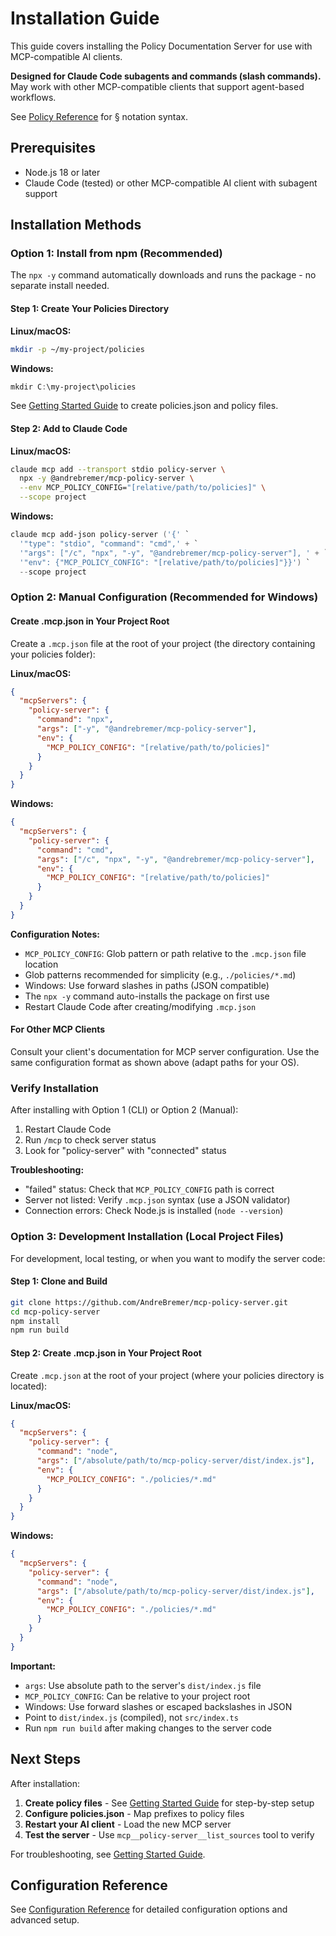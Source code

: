 # Installation Guide

This guide covers installing the Policy Documentation Server for use with MCP-compatible AI clients.

**Designed for Claude Code subagents and commands (slash commands).** May work with other MCP-compatible clients that support agent-based workflows.

See [Policy Reference](POLICY_REFERENCE.md) for § notation syntax.

## Prerequisites

- Node.js 18 or later
- Claude Code (tested) or other MCP-compatible AI client with subagent support

## Installation Methods

### Option 1: Install from npm (Recommended)

The `npx -y` command automatically downloads and runs the package - no separate install needed.

#### Step 1: Create Your Policies Directory

**Linux/macOS:**
```bash
mkdir -p ~/my-project/policies
```

**Windows:**
```powershell
mkdir C:\my-project\policies
```

See [Getting Started Guide](GETTING_STARTED.md) to create policies.json and policy files.

#### Step 2: Add to Claude Code

**Linux/macOS:**
```bash
claude mcp add --transport stdio policy-server \
  npx -y @andrebremer/mcp-policy-server \
  --env MCP_POLICY_CONFIG="[relative/path/to/policies]" \
  --scope project
```


**Windows:**
```powershell
claude mcp add-json policy-server ('{' `
  '"type": "stdio", "command": "cmd",' + `
  '"args": ["/c", "npx", "-y", "@andrebremer/mcp-policy-server"], ' + `
  '"env": {"MCP_POLICY_CONFIG": "[relative/path/to/policies]"}}') `
  --scope project
```

### Option 2: Manual Configuration (Recommended for Windows)

#### Create .mcp.json in Your Project Root

Create a `.mcp.json` file at the root of your project (the directory containing your policies folder):

**Linux/macOS:**
```json
{
  "mcpServers": {
    "policy-server": {
      "command": "npx",
      "args": ["-y", "@andrebremer/mcp-policy-server"],
      "env": {
        "MCP_POLICY_CONFIG": "[relative/path/to/policies]"
      }
    }
  }
}
```

**Windows:**
```json
{
  "mcpServers": {
    "policy-server": {
      "command": "cmd",
      "args": ["/c", "npx", "-y", "@andrebremer/mcp-policy-server"],
      "env": {
        "MCP_POLICY_CONFIG": "[relative/path/to/policies]"
      }
    }
  }
}
```

**Configuration Notes:**
- `MCP_POLICY_CONFIG`: Glob pattern or path relative to the `.mcp.json` file location
- Glob patterns recommended for simplicity (e.g., `./policies/*.md`)
- Windows: Use forward slashes in paths (JSON compatible)
- The `npx -y` command auto-installs the package on first use
- Restart Claude Code after creating/modifying `.mcp.json`

#### For Other MCP Clients

Consult your client's documentation for MCP server configuration. Use the same configuration format as shown above (adapt paths for your OS).

### Verify Installation

After installing with Option 1 (CLI) or Option 2 (Manual):

1. Restart Claude Code
2. Run `/mcp` to check server status
3. Look for "policy-server" with "connected" status

**Troubleshooting:**
- "failed" status: Check that `MCP_POLICY_CONFIG` path is correct
- Server not listed: Verify `.mcp.json` syntax (use a JSON validator)
- Connection errors: Check Node.js is installed (`node --version`)

### Option 3: Development Installation (Local Project Files)

For development, local testing, or when you want to modify the server code:

#### Step 1: Clone and Build

```bash
git clone https://github.com/AndreBremer/mcp-policy-server.git
cd mcp-policy-server
npm install
npm run build
```

#### Step 2: Create .mcp.json in Your Project Root

Create `.mcp.json` at the root of your project (where your policies directory is located):

**Linux/macOS:**
```json
{
  "mcpServers": {
    "policy-server": {
      "command": "node",
      "args": ["/absolute/path/to/mcp-policy-server/dist/index.js"],
      "env": {
        "MCP_POLICY_CONFIG": "./policies/*.md"
      }
    }
  }
}
```

**Windows:**
```json
{
  "mcpServers": {
    "policy-server": {
      "command": "node",
      "args": ["/absolute/path/to/mcp-policy-server/dist/index.js"],
      "env": {
        "MCP_POLICY_CONFIG": "./policies/*.md"
      }
    }
  }
}
```

**Important:**
- `args`: Use absolute path to the server's `dist/index.js` file
- `MCP_POLICY_CONFIG`: Can be relative to your project root
- Windows: Use forward slashes or escaped backslashes in JSON
- Point to `dist/index.js` (compiled), not `src/index.ts`
- Run `npm run build` after making changes to the server code

## Next Steps

After installation:

1. **Create policy files** - See [Getting Started Guide](GETTING_STARTED.md) for step-by-step setup
2. **Configure policies.json** - Map prefixes to policy files
3. **Restart your AI client** - Load the new MCP server
4. **Test the server** - Use `mcp__policy-server__list_sources` tool to verify

For troubleshooting, see [Getting Started Guide](GETTING_STARTED.md#troubleshooting).

## Configuration Reference

See [Configuration Reference](CONFIGURATION_REFERENCE.md) for detailed configuration options and advanced setup.
